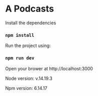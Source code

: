 # A Podcasts

Install the dependencies

### `npm install`

Run the project using:

### `npm run dev`

Open your brower at http://localhost:3000

Node version: v.14.19.3

Npm version: 6.14.17
